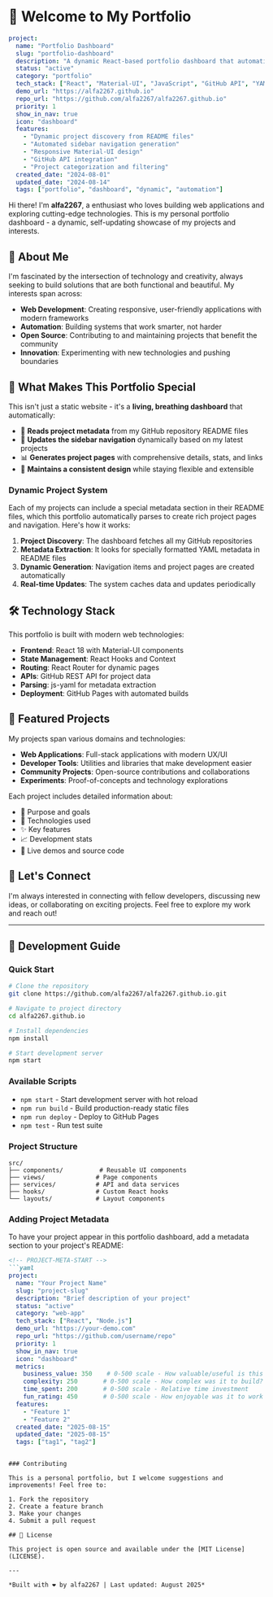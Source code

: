 # 👋 Welcome to My Portfolio

<!-- PROJECT-META-START -->
```yaml
project:
  name: "Portfolio Dashboard"
  slug: "portfolio-dashboard"
  description: "A dynamic React-based portfolio dashboard that automatically fetches and displays projects from GitHub repositories"
  status: "active"
  category: "portfolio"
  tech_stack: ["React", "Material-UI", "JavaScript", "GitHub API", "YAML"]
  demo_url: "https://alfa2267.github.io"
  repo_url: "https://github.com/alfa2267/alfa2267.github.io"
  priority: 1
  show_in_nav: true
  icon: "dashboard"
  features:
    - "Dynamic project discovery from README files"
    - "Automated sidebar navigation generation"
    - "Responsive Material-UI design"
    - "GitHub API integration"
    - "Project categorization and filtering"
  created_date: "2024-08-01"
  updated_date: "2024-08-14"
  tags: ["portfolio", "dashboard", "dynamic", "automation"]
```
<!-- PROJECT-META-END -->

Hi there! I'm **alfa2267**, a enthusiast who loves building web applications and exploring cutting-edge technologies. This is my personal portfolio dashboard - a dynamic, self-updating showcase of my projects and interests.

## 🚀 About Me

I'm fascinated by the intersection of technology and creativity, always seeking to build solutions that are both functional and beautiful. My interests span across:

- **Web Development**: Creating responsive, user-friendly applications with modern frameworks
- **Automation**: Building systems that work smarter, not harder
- **Open Source**: Contributing to and maintaining projects that benefit the community
- **Innovation**: Experimenting with new technologies and pushing boundaries

## 🌟 What Makes This Portfolio Special

This isn't just a static website - it's a **living, breathing dashboard** that automatically:

- 📖 **Reads project metadata** from my GitHub repository README files
- 🔄 **Updates the sidebar navigation** dynamically based on my latest projects
- 📊 **Generates project pages** with comprehensive details, stats, and links
- 🎨 **Maintains a consistent design** while staying flexible and extensible

### Dynamic Project System

Each of my projects can include a special metadata section in their README files, which this portfolio automatically parses to create rich project pages and navigation. Here's how it works:

1. **Project Discovery**: The dashboard fetches all my GitHub repositories
2. **Metadata Extraction**: It looks for specially formatted YAML metadata in README files
3. **Dynamic Generation**: Navigation items and project pages are created automatically
4. **Real-time Updates**: The system caches data and updates periodically

## 🛠 Technology Stack

This portfolio is built with modern web technologies:

- **Frontend**: React 18 with Material-UI components
- **State Management**: React Hooks and Context
- **Routing**: React Router for dynamic pages
- **APIs**: GitHub REST API for project data
- **Parsing**: js-yaml for metadata extraction
- **Deployment**: GitHub Pages with automated builds

## 📁 Featured Projects

My projects span various domains and technologies:

- **Web Applications**: Full-stack applications with modern UX/UI
- **Developer Tools**: Utilities and libraries that make development easier
- **Community Projects**: Open-source contributions and collaborations
- **Experiments**: Proof-of-concepts and technology explorations

Each project includes detailed information about:
- 🎯 Purpose and goals
- 🔧 Technologies used
- ✨ Key features
- 📈 Development stats
- 🔗 Live demos and source code

## 🤝 Let's Connect

I'm always interested in connecting with fellow developers, discussing new ideas, or collaborating on exciting projects. Feel free to explore my work and reach out!

---

## 🚀 Development Guide

### Quick Start

```bash
# Clone the repository
git clone https://github.com/alfa2267/alfa2267.github.io.git

# Navigate to project directory
cd alfa2267.github.io

# Install dependencies
npm install

# Start development server
npm start
```

### Available Scripts

- `npm start` - Start development server with hot reload
- `npm run build` - Build production-ready static files
- `npm run deploy` - Deploy to GitHub Pages
- `npm test` - Run test suite

### Project Structure

```
src/
├── components/          # Reusable UI components
├── views/              # Page components
├── services/           # API and data services
├── hooks/              # Custom React hooks
└── layouts/            # Layout components
```

### Adding Project Metadata

To have your project appear in this portfolio dashboard, add a metadata section to your project's README:

```markdown
<!-- PROJECT-META-START -->
```yaml
project:
  name: "Your Project Name"
  slug: "project-slug"
  description: "Brief description of your project"
  status: "active"
  category: "web-app"
  tech_stack: ["React", "Node.js"]
  demo_url: "https://your-demo.com"
  repo_url: "https://github.com/username/repo"
  priority: 1
  show_in_nav: true
  icon: "dashboard"
  metrics:
    business_value: 350    # 0-500 scale - How valuable/useful is this project?
    complexity: 250       # 0-500 scale - How complex was it to build?
    time_spent: 200       # 0-500 scale - Relative time investment
    fun_rating: 450       # 0-500 scale - How enjoyable was it to work on?
  features:
    - "Feature 1"
    - "Feature 2"
  created_date: "2025-08-15"
  updated_date: "2025-08-15"
  tags: ["tag1", "tag2"]
```
<!-- PROJECT-META-END -->
```

### Contributing

This is a personal portfolio, but I welcome suggestions and improvements! Feel free to:

1. Fork the repository
2. Create a feature branch
3. Make your changes
4. Submit a pull request

## 📝 License

This project is open source and available under the [MIT License](LICENSE).

---

*Built with ❤️ by alfa2267 | Last updated: August 2025*
